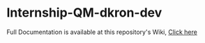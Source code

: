 # Internship-QM-dkron-dev

Full Documentation is available at this repository's Wiki, <a href="https://github.com/skynet-05/Internship-QM-dkron-dev/wiki" target="_blank" rel="noopener noreferrer"> Click here </a>
